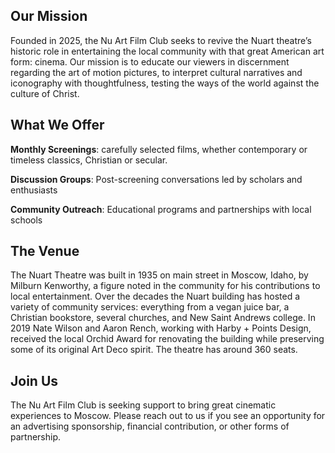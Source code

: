 ## Our Mission

Founded in 2025, the Nu Art Film Club seeks to revive the Nuart theatre’s historic role in entertaining the local community with that great American art form: cinema. Our mission is to educate our viewers in discernment regarding the art of motion pictures, to interpret cultural narratives and iconography with thoughtfulness, testing the ways of the world against the culture of Christ.

## What We Offer

**Monthly Screenings**: carefully selected films, whether contemporary or timeless classics, Christian or secular.

**Discussion Groups**: Post-screening conversations led by scholars and enthusiasts

**Community Outreach**: Educational programs and partnerships with local schools

## The Venue

The Nuart Theatre was built in 1935 on main street in Moscow, Idaho, by Milburn Kenworthy, a figure noted in the community for his contributions to local entertainment. Over the decades the Nuart building has hosted a variety of community services: everything from a vegan juice bar, a Christian bookstore, several churches, and New Saint Andrews college. In 2019 Nate Wilson and Aaron Rench, working with Harby + Points Design, received the local Orchid Award for renovating the building while preserving some of its original Art Deco spirit. The theatre has around 360 seats.

## Join Us

The Nu Art Film Club is seeking support to bring great cinematic experiences to Moscow. Please reach out to us if you see an opportunity for an advertising sponsorship, financial contribution, or other forms of partnership.
